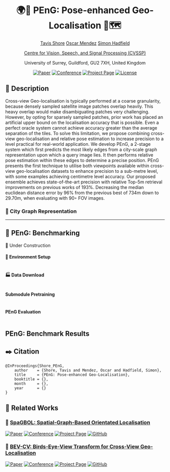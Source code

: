 <div align="center">    
 
# 🌍🕺 PEnG: Pose-enhanced Geo-Localisation 📡🗺️ 
<p align="middle">
 <a href="https://tavisshore.co.uk/">Tavis Shore</a>
 <a href="https://cvssp.org/Personal/OscarMendez/index.html">Oscar Mendez</a>
 <a href="https://personalpages.surrey.ac.uk/s.hadfield/biography.html">Simon Hadfield</a>
</p>
<p align="middle">
 <a href="https://www.surrey.ac.uk/centre-vision-speech-signal-processing">Centre for Vision, Speech, and Signal Processing (CVSSP)</a>
</p>
<p align="middle">
 <a>University of Surrey, Guildford, GU2 7XH, United Kingdom </a>
</p>

[![Paper](http://img.shields.io/badge/ArXiv-XXXX-B31B1B.svg)]()
[![Conference](http://img.shields.io/badge/RA-L-2025-4b44ce.svg)]()
[![Project Page](http://img.shields.io/badge/Project-Page-green)](https://tavisshore.co.uk/peng/)
[![License](https://img.shields.io/badge/license-MIT-blue)]()


</div>
 
## 📓 Description 
Cross-view Geo-localisation is typically performed at a coarse granularity, because densely sampled satellite image patches overlap heavily. This heavy overlap would make disambiguating patches very challenging. However, by opting for sparsely sampled patches, prior work has placed an artificial upper bound on the localisation accuracy that is possible. Even a perfect oracle system cannot achieve accuracy greater than the average separation of the tiles. To solve this limitation, we propose combining cross-view geo-localisation and relative pose estimation to increase precision to a level practical for real-world application. We develop PEnG, a 2-stage system which first predicts the most likely edges from a city-scale graph representation upon which a query image lies. It then performs relative pose estimation within these edges to determine a precise position. PEnG presents the first technique to utilise both viewpoints available within cross-view geo-localisation datasets to enhance precision to a sub-metre level, with some examples achieving centimetre level accuracy. Our proposed ensemble achieves state-of-the-art precision with relative Top-5m retrieval improvements on previous works of 193%. Decreasing the median euclidean distance error by 96% from the previous best of 734m down to 29.70m, when evaluating with 90◦ FOV images.



### 🧬 City Graph Representation

<!--
<p align="middle">
   <img src="https://github.com/user-attachments/assets/1f34ccbd-92ac-4374-b7a1-98bad9342277" width="32%" />
   <img src="/img2.png" width="32%" /> 
   <img src="/img3.png" width="32%" />
</p>
-->


---
## 🧰 PEnG: Benchmarking

🚧 Under Construction

#### 🐍 Environment Setup
```

```

#### 🏭 Data Download 
```

```

#### Submodule Pretraining
```

```

#### PEnG Evaluation
```

```


## PEnG: Benchmark Results


## ✒️ Citation   
```
@InProceedings{Shore_PEnG,
    author    = {Shore, Tavis and Mendez, Oscar and Hadfield, Simon},
    title     = {PEnG: Pose-enhanced Geo-Localisation},
    booktitle = {},
    month     = {},
    year      = {}
}
```
## 📗 Related Works

### 🍝 [SpaGBOL: Spatial-Graph-Based Orientated Localisation](https://github.com/tavisshore/SpaGBOL)
[![Paper](http://img.shields.io/badge/ArXiv-2312.15363-B31B1B.svg)](https://arxiv.org/abs/2312.15363)
[![Conference](http://img.shields.io/badge/WACV-2025-4b44ce.svg)](https://wacv2025.thecvf.com/)
[![Project Page](http://img.shields.io/badge/Project-Page-green)](https://tavisshore.co.uk/spagbol/)
[![GitHub](https://img.shields.io/badge/GitHub-SpaGBOL-%23121011.svg?logo=github&logoColor=white)](https://github.com/tavisshore/spagbol)

### 🦜 [BEV-CV: Birds-Eye-View Transform for Cross-View Geo-Localisation](https://github.com/tavisshore/BEV-CV)
[![Paper](http://img.shields.io/badge/ArXiv-2312.15363-B31B1B.svg)](https://arxiv.org/abs/2312.15363)
[![Conference](http://img.shields.io/badge/IROS-2024-4b44ce.svg)](https://wacv2025.thecvf.com/)
[![Project Page](http://img.shields.io/badge/Project-Page-green)](https://tavisshore.co.uk/bevcv/)
[![GitHub](https://img.shields.io/badge/GitHub-BEVCV-%23121011.svg?logo=github&logoColor=white)](https://github.com/tavisshore/bevcv)

